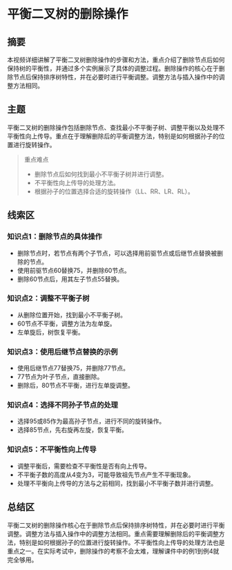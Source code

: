 # 平衡二叉树的删除操作

## 摘要

本视频详细讲解了平衡二叉树删除操作的步骤和方法，重点介绍了删除节点后如何保持树的平衡性，并通过多个实例展示了具体的调整过程。删除操作的核心在于删除节点后保持排序树特性，并在必要时进行平衡调整。调整方法与插入操作中的调整方法相同。

## 主题

平衡二叉树的删除操作包括删除节点、查找最小不平衡子树、调整平衡以及处理不平衡性向上传导。重点在于理解删除后的平衡调整方法，特别是如何根据孙子的位置进行旋转操作。

> 重点难点
>
> - 删除节点后如何找到最小不平衡子树并进行调整。
> - 不平衡性向上传导的处理方法。
> - 根据孙子的位置选择合适的旋转操作（LL、RR、LR、RL）。

## 线索区

### 知识点1：删除节点的具体操作
- 删除节点时，若节点有两个子节点，可以选择用前驱节点或后继节点替换被删除的节点。
- 使用前驱节点60替换75，并删除60节点。
- 删除60节点后，用其左子节点55替换。

### 知识点2：调整不平衡子树
- 从删除位置开始，找到最小不平衡子树。
- 60节点不平衡，调整方法为左单旋。
- 左单旋后，树恢复平衡。

### 知识点3：使用后继节点替换的示例
- 使用后继节点77替换75，并删除77节点。
- 77节点为叶子节点，直接删除。
- 删除后，80节点不平衡，进行左单旋调整。

### 知识点4：选择不同孙子节点的处理
- 选择95或85作为最高孙子节点，进行不同的旋转操作。
- 选择85节点，先右旋再左旋，恢复平衡。

### 知识点5：不平衡性向上传导
- 调整平衡后，需要检查不平衡性是否有向上传导。
- 不平衡子数的高度从4变为3，可能导致祖先节点产生不平衡现象。
- 处理不平衡向上传导的方法与之前相同，找到最小不平衡子数并进行调整。

## 总结区

平衡二叉树的删除操作核心在于删除节点后保持排序树特性，并在必要时进行平衡调整。调整方法与插入操作中的调整方法相同。重点需要理解删除后的平衡调整方法，特别是如何根据孙子的位置进行旋转操作。不平衡性向上传导的处理方法也是重点之一。在实际考试中，删除操作的考察不会太难，理解课件中的例1到例4就完全够用。